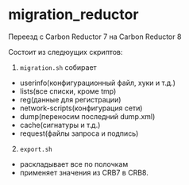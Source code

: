 # migration_reductor
Переезд с Carbon Reductor 7 на Carbon Reductor 8


Состоит из следюущих скриптов:

1) `migration.sh` собирает

- userinfo(конфигурационный файл, хуки и т.д.)
- lists(все списки, кроме tmp)
- reg(данные для регистрации)
- network-scripts(конфигурация сети)
- dump(переносим последний dump.xml)
- cache(сигнатуры и т.д.)
- request(файлы запроса и подпись)

2) `export.sh`
- раскладывает все по полочкам
- применяет значения из CRB7 в CRB8.
